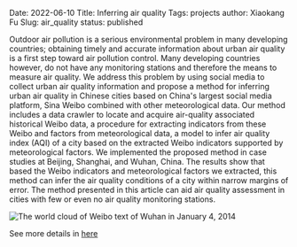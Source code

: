 Date: 2022-06-10
Title: Inferring air quality
Tags: projects
author: Xiaokang Fu
Slug: air_quality
status: published


<!-- Add following div tag where you want show soopr share buttons -->
<div class='soopr-btn'></div>

<!-- Just before body tag add this line -->
<script async defer data-soopr-token='pt_f8843b680c3f1f259cbdc907a190d4f6' src='https://sdk.soopr.co/soopr.js'></script>
  
Outdoor air pollution is a serious environmental problem in many developing countries; obtaining timely and accurate information about urban air quality is a first step toward air pollution control. Many developing countries however, do not have any monitoring stations and therefore the means to measure air quality. We address this problem by using social media to collect urban air quality information and propose a method for inferring urban air quality in Chinese cities based on China's largest social media platform, Sina Weibo combined with other meteorological data. Our method includes a data crawler to locate and acquire air-quality associated historical Weibo data, a procedure for extracting indicators from these Weibo and factors from meteorological data, a model to infer air quality index (AQI) of a city based on the extracted Weibo indicators supported by meteorological factors. We implemented the proposed method in case studies at Beijing, Shanghai, and Wuhan, China. The results show that based the Weibo indicators and meteorological factors we extracted, this method can infer the air quality conditions of a city within narrow margins of error. The method presented in this article can aid air quality assessment in cities with few or even no air quality monitoring stations.

![The world cloud of Weibo text of Wuhan in January 4, 2014]({attach}figs/2022-06-10-23-57-49.png)

See more details in [here](https://www.researchgate.net/publication/319501177_Inferring_urban_air_quality_based_on_social_media)

